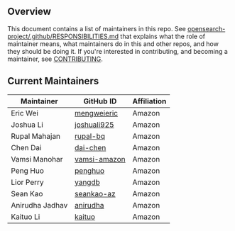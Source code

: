 ## Overview

This document contains a list of maintainers in this repo. See [opensearch-project/.github/RESPONSIBILITIES.md](https://github.com/opensearch-project/.github/blob/main/RESPONSIBILITIES.md#maintainer-responsibilities) that explains what the role of maintainer means, what maintainers do in this and other repos, and how they should be doing it. If you're interested in contributing, and becoming a maintainer, see [CONTRIBUTING](CONTRIBUTING.md).

## Current Maintainers

| Maintainer      | GitHub ID                                       | Affiliation |
|-----------------|-------------------------------------------------| ----------- |
| Eric Wei        | [mengweieric](https://github.com/mengweieric)   | Amazon      |
| Joshua Li       | [joshuali925](https://github.com/joshuali925)   | Amazon      |
| Rupal Mahajan   | [rupal-bq](https://github.com/rupal-bq)         | Amazon      |
| Chen Dai        | [dai-chen](https://github.com/dai-chen)         | Amazon      |
| Vamsi Manohar   | [vamsi-amazon](https://github.com/vamsi-amazon) | Amazon      |
| Peng Huo        | [penghuo](https://github.com/penghuo)           | Amazon      |
| Lior Perry      | [yangdb](https://github.com/YANG-DB)            | Amazon      |
| Sean Kao        | [seankao-az](https://github.com/seankao-az)     | Amazon      |
| Anirudha Jadhav | [anirudha](https://github.com/anirudha)         | Amazon      |
| Kaituo Li       | [kaituo](https://github.com/kaituo)             | Amazon      |
